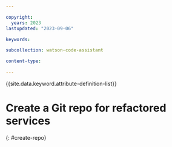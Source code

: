 ```yaml
---

copyright:
  years: 2023
lastupdated: "2023-09-06"

keywords:

subcollection: watson-code-assistant

content-type:

---
```


{{site.data.keyword.attribute-definition-list}}

# Create a Git repo for refactored services
{: #create-repo}
